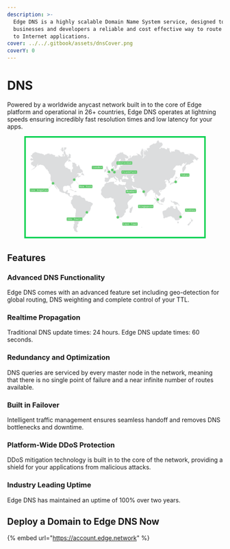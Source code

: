 ```yaml
---
description: >-
  Edge DNS is a highly scalable Domain Name System service, designed to give
  businesses and developers a reliable and cost effective way to route end users
  to Internet applications.
cover: ../../.gitbook/assets/dnsCover.png
coverY: 0
---
```


# DNS

Powered by a worldwide anycast network built in to the core of Edge platform and operational in 26+ countries, Edge DNS operates at lightning speeds ensuring incredibly fast resolution times and low latency for your apps.

<figure><img src="../../.gitbook/assets/dnsMap.png" alt=""><figcaption></figcaption></figure>

## Features

### Advanced DNS Functionality

Edge DNS comes with an advanced feature set including geo-detection for global routing, DNS weighting and complete control of your TTL.

### Realtime Propagation

Traditional DNS update times: 24 hours. Edge DNS update times: 60 seconds.

### Redundancy and Optimization

DNS queries are serviced by every master node in the network, meaning that there is no single point of failure and a near infinite number of routes available.

### Built in Failover

Intelligent traffic management ensures seamless handoff and removes DNS bottlenecks and downtime.

### Platform-Wide DDoS Protection

DDoS mitigation technology is built in to the core of the network, providing a shield for your applications from malicious attacks.

### Industry Leading Uptime

Edge DNS has maintained an uptime of 100% over two years.

## Deploy a Domain to Edge DNS Now

{% embed url="https://account.edge.network" %}
